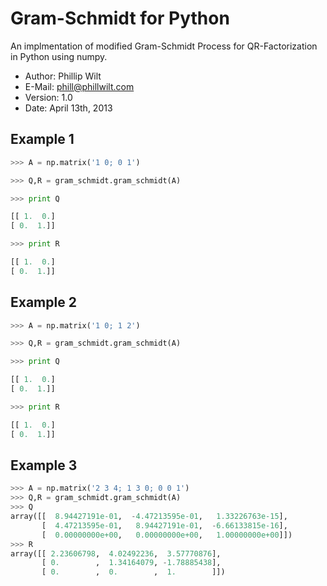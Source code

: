Gram-Schmidt for Python
===================

An implmentation of modified Gram-Schmidt Process for QR-Factorization in Python using numpy.

* Author: Phillip Wilt
* E-Mail: phill@phillwilt.com
* Version: 1.0
* Date: April 13th, 2013


Example 1
----------
```python
>>> A = np.matrix('1 0; 0 1')

>>> Q,R = gram_schmidt.gram_schmidt(A)

>>> print Q

[[ 1.  0.]
[ 0.  1.]] 

>>> print R

[[ 1.  0.]
[ 0.  1.]]

```

Example 2
----------
```python
>>> A = np.matrix('1 0; 1 2')

>>> Q,R = gram_schmidt.gram_schmidt(A)

>>> print Q

[[ 1.  0.]
[ 0.  1.]] 

>>> print R

[[ 1.  0.]
[ 0.  1.]]

```

Example 3
----------
```python
>>> A = np.matrix('2 3 4; 1 3 0; 0 0 1')
>>> Q,R = gram_schmidt.gram_schmidt(A)
>>> Q
array([[  8.94427191e-01,  -4.47213595e-01,   1.33226763e-15],
       [  4.47213595e-01,   8.94427191e-01,  -6.66133815e-16],
       [  0.00000000e+00,   0.00000000e+00,   1.00000000e+00]])
>>> R
array([[ 2.23606798,  4.02492236,  3.57770876],
       [ 0.        ,  1.34164079, -1.78885438],
       [ 0.        ,  0.        ,  1.        ]])
```

